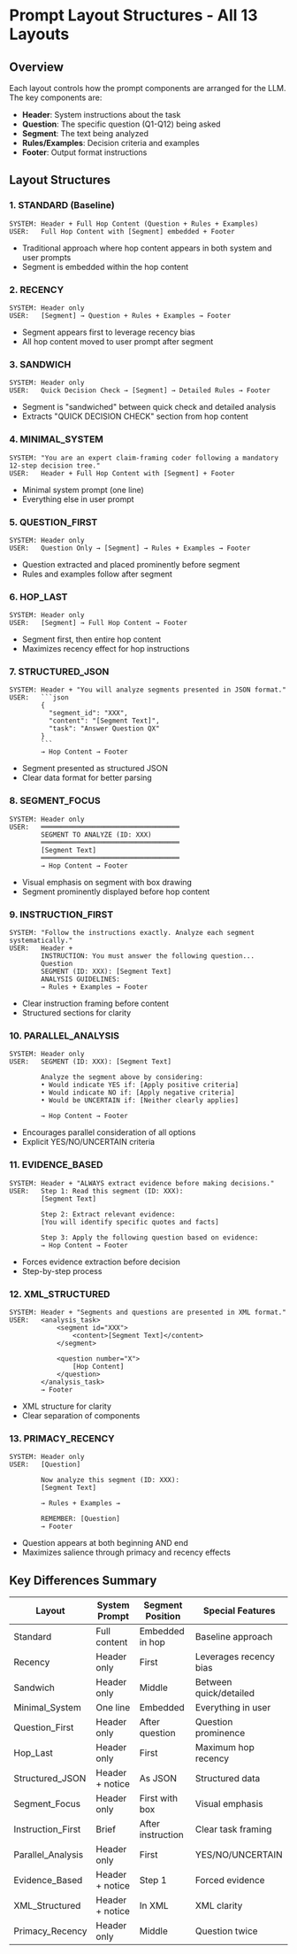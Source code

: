 # Prompt Layout Structures - All 13 Layouts

## Overview
Each layout controls how the prompt components are arranged for the LLM. The key components are:
- **Header**: System instructions about the task
- **Question**: The specific question (Q1-Q12) being asked
- **Segment**: The text being analyzed
- **Rules/Examples**: Decision criteria and examples
- **Footer**: Output format instructions

## Layout Structures

### 1. STANDARD (Baseline)
```
SYSTEM: Header + Full Hop Content (Question + Rules + Examples)
USER:   Full Hop Content with [Segment] embedded + Footer
```
- Traditional approach where hop content appears in both system and user prompts
- Segment is embedded within the hop content

### 2. RECENCY
```
SYSTEM: Header only
USER:   [Segment] → Question + Rules + Examples → Footer
```
- Segment appears first to leverage recency bias
- All hop content moved to user prompt after segment

### 3. SANDWICH
```
SYSTEM: Header only
USER:   Quick Decision Check → [Segment] → Detailed Rules → Footer
```
- Segment is "sandwiched" between quick check and detailed analysis
- Extracts "QUICK DECISION CHECK" section from hop content

### 4. MINIMAL_SYSTEM
```
SYSTEM: "You are an expert claim-framing coder following a mandatory 12-step decision tree."
USER:   Header + Full Hop Content with [Segment] + Footer
```
- Minimal system prompt (one line)
- Everything else in user prompt

### 5. QUESTION_FIRST
```
SYSTEM: Header only
USER:   Question Only → [Segment] → Rules + Examples → Footer
```
- Question extracted and placed prominently before segment
- Rules and examples follow after segment

### 6. HOP_LAST
```
SYSTEM: Header only
USER:   [Segment] → Full Hop Content → Footer
```
- Segment first, then entire hop content
- Maximizes recency effect for hop instructions

### 7. STRUCTURED_JSON
```
SYSTEM: Header + "You will analyze segments presented in JSON format."
USER:   ```json
        {
          "segment_id": "XXX",
          "content": "[Segment Text]",
          "task": "Answer Question QX"
        }
        ```
        → Hop Content → Footer
```
- Segment presented as structured JSON
- Clear data format for better parsing

### 8. SEGMENT_FOCUS
```
SYSTEM: Header only
USER:   ═══════════════════════════════════
        SEGMENT TO ANALYZE (ID: XXX)
        ═══════════════════════════════════
        [Segment Text]
        ═══════════════════════════════════
        → Hop Content → Footer
```
- Visual emphasis on segment with box drawing
- Segment prominently displayed before hop content

### 9. INSTRUCTION_FIRST
```
SYSTEM: "Follow the instructions exactly. Analyze each segment systematically."
USER:   Header + 
        INSTRUCTION: You must answer the following question...
        Question
        SEGMENT (ID: XXX): [Segment Text]
        ANALYSIS GUIDELINES:
        → Rules + Examples → Footer
```
- Clear instruction framing before content
- Structured sections for clarity

### 10. PARALLEL_ANALYSIS
```
SYSTEM: Header only
USER:   SEGMENT (ID: XXX): [Segment Text]
        
        Analyze the segment above by considering:
        • Would indicate YES if: [Apply positive criteria]
        • Would indicate NO if: [Apply negative criteria]  
        • Would be UNCERTAIN if: [Neither clearly applies]
        
        → Hop Content → Footer
```
- Encourages parallel consideration of all options
- Explicit YES/NO/UNCERTAIN criteria

### 11. EVIDENCE_BASED
```
SYSTEM: Header + "ALWAYS extract evidence before making decisions."
USER:   Step 1: Read this segment (ID: XXX):
        [Segment Text]
        
        Step 2: Extract relevant evidence:
        [You will identify specific quotes and facts]
        
        Step 3: Apply the following question based on evidence:
        → Hop Content → Footer
```
- Forces evidence extraction before decision
- Step-by-step process

### 12. XML_STRUCTURED
```
SYSTEM: Header + "Segments and questions are presented in XML format."
USER:   <analysis_task>
            <segment id="XXX">
                <content>[Segment Text]</content>
            </segment>
            
            <question number="X">
                [Hop Content]
            </question>
        </analysis_task>
        → Footer
```
- XML structure for clarity
- Clear separation of components

### 13. PRIMACY_RECENCY
```
SYSTEM: Header only
USER:   [Question]
        
        Now analyze this segment (ID: XXX):
        [Segment Text]
        
        → Rules + Examples →
        
        REMEMBER: [Question]
        → Footer
```
- Question appears at both beginning AND end
- Maximizes salience through primacy and recency effects

## Key Differences Summary

| Layout | System Prompt | Segment Position | Special Features |
|--------|--------------|------------------|------------------|
| Standard | Full content | Embedded in hop | Baseline approach |
| Recency | Header only | First | Leverages recency bias |
| Sandwich | Header only | Middle | Between quick/detailed |
| Minimal_System | One line | Embedded | Everything in user |
| Question_First | Header only | After question | Question prominence |
| Hop_Last | Header only | First | Maximum hop recency |
| Structured_JSON | Header + notice | As JSON | Structured data |
| Segment_Focus | Header only | First with box | Visual emphasis |
| Instruction_First | Brief | After instruction | Clear task framing |
| Parallel_Analysis | Header only | First | YES/NO/UNCERTAIN |
| Evidence_Based | Header + notice | Step 1 | Forced evidence |
| XML_Structured | Header + notice | In XML | XML clarity |
| Primacy_Recency | Header only | Middle | Question twice | 